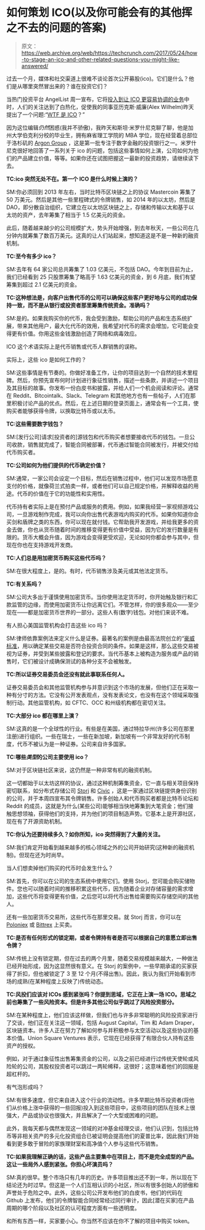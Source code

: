 # 如何策划 ICO(以及你可能会有的其他挥之不去的问题的答案)

> 原文：<https://web.archive.org/web/https://techcrunch.com/2017/05/24/how-to-stage-an-ico-and-other-related-questions-you-might-like-answered/>

过去一个月，媒体和社交渠道上很难不谈论首次公开募股(ico)。它们是什么？他们是从哪里突然冒出来的？谁在投资它们？

当热门投资平台 AngelList 周一宣布，它将[投入到让 ICO 更容易协调的业务](https://web.archive.org/web/20221202100841/https://www.forbes.com/sites/laurashin/2017/05/18/want-to-hold-an-ico-coinlist-makes-it-easy-and-legal/#5c22d1a87ce5)中时，人们的关注达到了白热化，促使我的同事亚历克斯·威廉(Alex Wilhelm)昨天提出了一个问题:“[WTF 是 ICO](https://web.archive.org/web/20221202100841/https://beta.techcrunch.com/2017/05/23/wtf-is-an-ico/)？”

因为这位编辑*仍然*困惑(我并不骄傲)，我昨天和斯坦·米罗什尼克聊了聊，他是加州大学伯克利分校的毕业生，拥有麻省理工学院的 MBA 学位，现在经营着总部位于洛杉矶的 [Argon Group](https://web.archive.org/web/20221202100841/https://argongroup.com/) ，这是第一批专注于数字金融的投资银行之一。米罗什尼克很好地回答了一系列关于 ico 的问题，包括这些事情如何上演，公司如何为他们的产品建立价值，等等。如果你还在试图把握这一最新的投资趋势，请继续读下去。

**TC:ico 突然无处不在。第一个 ICO 是什么时候上演的？**

SM:你必须回到 2013 年左右，当时比特币区块链之上的协议 Mastercoin 筹集了 50 万美元。然后是其他一些里程碑式的令牌销售，如 2014 年的以太坊，然后是 DAO，即分散自治组织，它建立在以太坊区块链之上，存储和传输以太和基于以太坊的资产，去年筹集了相当于 1.5 亿美元的资金。

此后，随着越来越少的公司规模扩大，势头开始增强，到去年秋天，一些公司在几分钟内就筹集了数百万美元。这真的让人们站起来，想知道这是不是一种新的融资机制。

**TC:至今有多少 ico？**

SM:去年有 64 家公司总共筹集了 1.03 亿美元，不包括 DAO。今年到目前为止，我们已经看到 25 只股票筹集了略高于 1.63 亿美元的资金，到 6 月底，我们有望筹集到超过 2.1 亿美元的资金。

**TC:这种想法是，向客户出售代币的公司可以确保这些客户更好地与公司的成功保持一致，而不是从银行或投资者那里筹集传统资金。准确吗？**

SM:是的。如果我购买你的代币，我会受到激励，帮助公司的产品和生态系统扩展，带来其他用户，最大化代币的效用，我希望对代币的需求会增加，它可能会变得更有价值。你用这些金钱激励创造了网络和病毒效应。

ICO 这个术语实际上是代币销售或代币人群销售的误称。

实际上，这些 ico 是如何工作的？

SM:这些事情是有节奏的。你做好准备工作，让你的项目达到一个自然的技术里程碑。然后，你预先宣布何时计划进行象征性销售，描述一些条款，并讲述一个项目及其目标的故事。你发布一份白皮书和披露，并给人们一个机会阅读和评论。通常在 Reddit、Bitcointalk、Slack、Telegram 和其他地方也有一些帖子，人们在那里积极讨论产品的优点。然后，在上述日期的登录页面上，通常会有一个工具，使购买者能够获得令牌，以换取比特币或以太币。

**TC:这些需要数字钱包？**

SM:[发行公司]请求[投资者的]源钱包和代币购买者想要接收代币的钱包。一旦公司收款，销售就完成了，智能合同被部署，代币通过智能合同被发行，并被交付给代币购买者。

**TC:公司如何为他们提供的代币确定价值？**

SM:通常，一家公司会设定一个目标，然后在销售过程中，他们可以发现市场愿意支付的价格，就像荷兰式拍卖一样，或者他们可以自己规定价格，并解释收益的用途。代币的价值在于它的功能性和实用性。

代币持有者实际上是在预付产品或服务的费用。例如，如果我经营一家视频游戏公司，一旦游戏制作完成，我可以向你出售代表游戏内购买的代币。如果你知道你会买剑和盾牌之类的东西，你可以现在就付钱。它帮助我开发游戏，并给我更多的资金去做，你也从货币随着时间的推移变得更有价值中受益，因为它的发行数量是有限的。货币大概会升值，因为游戏会变得更受欢迎，无论如何你都会参与其中，但现在你也在支持游戏开发商。

**TC:人们总是用加密货币购买这些代币吗？**

SM:在很大程度上，是的。有时，代币销售涉及美元或其他法定货币。

**TC:有关系吗？**

SM:公司大多出于谨慎使用加密货币。当你使用法定货币时，你开始触及银行和汇款监管的边缘，而使用加密货币让你远离它们。不管怎样，你的很多观众——至少现在——都是加密货币世界的一部分。这些人有(数字)钱包。对他们来说不难。

有人担心美国监管机构会打击这些 ico 吗？

SM:律师依靠案例法来定义什么是证券。最著名的案例是由最高法院创立的“[豪威标准](https://web.archive.org/web/20221202100841/http://www.legalandcompliance.com/securities-resources/securities-glossary/howey-test-to-determine-if-an-investment-is-a-security/)，用以确定某些交易是否符合投资合同的条件。如果是这样，那么这些交易被视为证券，并受到某些披露和登记的要求。当代币基本上被构造为服务或产品的销售时，它们被设计成确保测试的各种分支不会被触发。

**TC:所以证券交易委员会还没有就此事联系任何人。**

证券交易委员会和其他监管机构参与并意识到这个市场的发展，但他们正在采取一种有分寸的方法。它没有公开发表观点，没有发表论文，也没有在这个领域采取强制行动。其他监管机构，如 CFTC、OCC 和州级机构都在密切关注。

**TC:大部分 ico 都在哪里上演？**

SM:这真的是一个全球性的行业。有些是在美国，通过特拉华州(许多公司在那里注册)进行组织。一些在瑞士，一些在新加坡，新加坡有一个非常友好的代币制度，代币不被认为是一种证券。公司来自许多国家。

**TC:哪些*类型*的公司主要使用 ico？**

SM:对于区块链社区来说，这仍然是一种非常有机的融资机制。

这一切都始于以太坊这样的协议，通过这种机制筹集资金，它一直与相关项目保持密切联系，如分布式存储公司 [Storj](https://web.archive.org/web/20221202100841/https://storj.io/) 和 [Civic](https://web.archive.org/web/20221202100841/https://www.civic.com/) ，这是一家通过区块链提供身份识别的公司，并于本周四宣布其令牌销售。许多创始人和代币购买者都是比特币论坛和 Reddit 的成员，这就是为什么(某些公司)能够相当快地筹集到大笔资金；他们接触思想领袖，获得他们的支持，并为他们的项目制造声势。它基本上是开源社区，现在有了开源资助机制。

**TC:你认为还要持续多久？如你所知，ico 突然得到了大量的关注。**

SM:我们肯定开始看到越来越多的核心领域之外的公司开始研究(这种新的融资机制)。但现在还为时尚早。

当人们想卖掉他们购买的代币时会发生什么？

SM:首先，你可以在公司的生态系统中使用它们。使用 Storj，您可能会购买储物件。您也可以随着时间的推移积累这些代币，因为随着企业对存储容量的需求增加，这些代币将变得更有价值，之后您可以将代币出售给需要购买存储空间的其他人。

还有一些加密货币交易所，这些代币在那里交易。就 Storj 而言，你可以在 [Poloniex](https://web.archive.org/web/20221202100841/https://poloniex.com/) 或 [Bittrex](https://web.archive.org/web/20221202100841/https://bittrex.com/) 上买卖。

**TC:是否有任何形式的锁定期，或者令牌持有者是否可以根据自己的意愿立即出售令牌？**

SM:传统上没有锁定期，但在过去的两个月里，随着交易规模越来越大，一种做法已经开始形成，因为这显然很有意义。在 Storj 的案例中，一些早期承诺的买家获得了折扣，但也被锁定了 3 至 12 个月(不得出售)。因此，我认为我们开始看到市场的成熟(在某种程度上反映了)传统动态。

**TC:风投们应该对 ICOs 感到紧张吗？你提到思域，它正在上演一场 ICO。思域之前也筹集了一些风险资本。但是许多其他公司似乎跳过了风险投资部分。**

SM:在某种程度上，他们应该这样做，但我们也与许多非常聪明的风险投资家进行了交谈，他们正在关注这一领域，包括 August Capital，Tim 和 Adam Draper，区块链资本。许多人正在努力了解如何参与并积极参与太空活动以及这些协议的基本价值。Union Square Ventures 表示，它现在已经获得了有限合伙人持有这些资产的授权。

例如，对于通过象征性出售筹集资金的公司，以及之前已经进行过传统天使轮或风险轮的公司，其股权投资者可以跳过一两轮稀释，这很好；这意味着他们的回报是超杠杆的。

有气泡形成吗？

SM:有很多速度，但它来自进入这个行业的流动性。许多早期比特币投资者(将他们从价格上涨中获得的一些回报)投入到这些项目中，这些项目的团队在技术上很强大，产品或协议也很强大，并且解决了一个大型或困难的问题。

此外，我每天都与偶然发现这一领域的对冲基金经理交谈，他们认识到，包括比特币等非相关资产的多元化投资组合已被证明会提高他们的夏普比率，因此我们开始看到更多敢于冒险的家族理财室和高净值个人参与这些代币销售。

**TC:如果我理解正确的话，这些产品主要集中在项目上，而不是完全成型的产品。这让一些局外人感到紧张。你担心坏演员吗？**

SM:真的很早。整个市场只有几年的历史。许多项目推出还不到一年，所以现在下结论还为时过早。但这是一个人们互相认识的小社区，所以有很多创始人的骄傲和声誉处于危险之中。此外，这些公司公开发布他们的白皮书，他们的代码在 Github 上发布，他们的令牌智能合同经常经过同行审计，因此[潜在买家]在产品周期的哪个阶段以及社区的认可程度方面有一些透明度。

和所有东西一样，买家要小心。你当然不应该在你不了解的项目中购买 token。